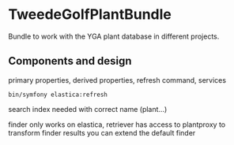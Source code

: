 # TweedeGolfPlantBundle
Bundle to work with the YGA plant database in different projects.


## Components and design

primary properties, derived properties, refresh command, services

`bin/symfony elastica:refresh`

search index needed with correct name (plant...)

finder only works on elastica, retriever has access to plantproxy to transform finder results
you can extend the default finder